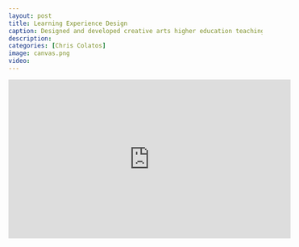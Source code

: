 ```yaml
---
layout: post
title: Learning Experience Design
caption: Designed and developed creative arts higher education teaching and active learning applications in multiple modalities for 7 North American colleges
description: 
categories: [Chris Colatos]
image: canvas.png
video: 
---
```

<iframe width="560" height="315" src="https://www.youtube.com/embed/NeAygKJKSI8" title="YouTube video player" frameborder="0" allow="accelerometer; autoplay; clipboard-write; encrypted-media; gyroscope; picture-in-picture" allowfullscreen></iframe>
